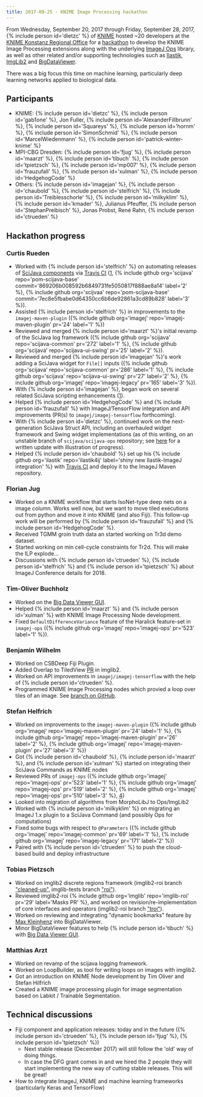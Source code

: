 ```yaml
---
title: 2017-09-25 - KNIME Image Processing hackathon
---
```


From Wednesday, September 20, 2017 through Friday, September 28, 2017, {% include person id='dietzc' %} of [KNIME](https://www.knime.org) hosted \~20 developers at the [KNIME Konstanz Regional Office](https://www.knime.com/contact) for a [hackathon](/events/hackathons) to develop the KNIME Image Processing extensions along with the underlying [ImageJ Ops](/libs/imagej-ops) library, as well as other related and/or supporting technologies such as [Ilastik](http://ilastik.org/), [ImgLib2](/libs/imglib2) and [BigDataViewer](/plugins/bdv).

There was a big focus this time on machine learning, particularly deep learning networks applied to biological data.

## Participants

-   KNIME: {% include person id='dietzc' %}, {% include person id='gab1one' %}, Jon Fuller, {% include person id='AlexanderFillbrunn' %}, {% include person id='Squareys' %}, {% include person id='hornm' %}, {% include person id='SimonSchmid' %}, {% include person id='MarcelWiedenmann' %}, {% include person id='patrick-winter-knime' %}
-   MPI-CBG Dresden: {% include person id='fjug' %}, {% include person id='maarzt' %}, {% include person id='tibuch' %}, {% include person id='tpietzsch' %}, {% include person id='mp007' %}, {% include person id='frauzufall' %}, {% include person id='xulman' %}, {% include person id='HedgehogCode' %}
-   Others: {% include person id='imagejan' %}, {% include person id='chaubold' %}, {% include person id='stelfrich' %}, {% include person id='Treiblesschorle' %}, {% include person id='milkyklim' %}, {% include person id='kmader' %}, Julianus Pfeuffer, {% include person id='StephanPreibisch' %}, Jonas Probst, René Rahn, {% include person id='ctrueden' %}

## Hackathon progress

### Curtis Rueden

-   Worked with {% include person id='stelfrich' %} on automating releases of [SciJava components](/develop/architecture#definitions) via [Travis CI](/develop/travis) ([1](https://github.com/scijava/scijava-scripts/compare/0235621...f5965c3), {% include github org='scijava' repo='pom-scijava-base' commit='869206b008592b6849731fe5050817f888ae8a14' label='2' %}, {% include github org='scijvaa' repo='pom-scijava-base' commit='7ec8e5fbabe0d64350cc6b6de92861a3cd89b828' label='3' %}).
-   Assisted {% include person id='stelfrich' %} in improvements to the `imagej-maven-plugin` ({% include github org='imagej' repo='imagej-maven-plugin' pr='24' label='1' %})
-   Reviewed and merged {% include person id='maarzt' %}'s initial revamp of the SciJava log framework ({% include github org='scijava' repo='scijava-common' pr='272' label='1' %}, {% include github org='scijava' repo='scijava-ui-swing' pr='25' label='2' %}).
-   Reviewed and merged {% include person id='imagejan' %}'s work adding a SciJava widget for `File[]` inputs ({% include github org='scijava' repo='scijava-common' pr='286' label='1' %}, {% include github org='scijava' repo='scijava-ui-swing' pr='27' label='2' %}, {% include github org='imagej' repo='imagej-legacy' pr='165' label='3' %}).
-   With {% include person id='imagejan' %}, began work on several related SciJava scripting enhancements ([1](https://github.com/scijava/scijava-common/issues/261#issuecomment-331487719)).
-   Helped {% include person id='HedgehogCode' %} and {% include person id='frauzufall' %} with ImageJ/TensorFlow integration and API improvements (PR(s) to `imagej/imagej-tensorflow` forthcoming).
-   With {% include person id='dietzc' %}, continued work on the next-generation SciJava Struct API, including an overhauled widget framework and Swing widget implementations (as of this writing, on an unstable branch of `scijava/scijava-ops` repository; see [here](https://github.com/scijava/scijava-common/issues/42#issuecomment-332658377) for a written update with illustration of progress).
-   Helped {% include person id='chaubold' %} set up his {% include github org='ilastik' repo='ilastik4ij' label='shiny new Ilastik-ImageJ integration' %} with [Travis CI](/develop/travis) and deploy it to the ImageJ Maven repository.

### Florian Jug

-   Worked on a KNIME workflow that starts IsoNet-type deep nets on a image column. Works well now, but we want to move tiled executions out from python and move it into KNIME (and also Fiji). This follow-up work will be performed by {% include person id='frauzufall' %} and {% include person id='HedgehogCode' %}.
-   Received TGMM groin truth data an started working on Tr3d demo dataset.
-   Started working on min cell-cycle constraints for Tr2d. This will make the ILP explode...
-   Discussions with {% include person id='ctrueden' %}, {% include person id='stelfrich' %} and {% include person id='tpietzsch' %} about ImageJ Conference details for 2018.

### Tim-Oliver Buchholz

-   Worked on the [Big Data Viewer GUI](https://github.com/knime-ip/knip-bdv).
-   Helped {% include person id='maarzt' %} and {% include person id='xulman' %} with KNIME Image Processing Node development.
-   Fixed `DefaultDifferenceVariance` feature of the Haralick feature-set in `imagej-ops` ({% include github org='imagej' repo='imagej-ops' pr='523' label='1' %}).

### Benjamin Wilhelm

-   Worked on CSBDeep Fiji Plugin.
-   Added Overlap to TiledView [PR](https://github.com/imglib/imglib2/pull/179) in imglib2.
-   Worked on API improvements in `imagej/imagej-tensorflow` with the help of {% include person id='ctrueden' %}.
-   Programmed KNIME Image Processing nodes which provied a loop over tiles of an image. See [branch on GitHub](https://github.com/knime-ip/knip/commits/tiling-nodes).

### Stefan Helfrich

-   Worked on improvements to the `imagej-maven-plugin` ({% include github org='imagej' repo='imagej-maven-plugin' pr='24' label='1' %}, {% include github org='imagej' repo='imagej-maven-plugin' pr='26' label='2' %}, {% include github org='imagej' repo='imagej-maven-plugin' pr='27' label='3' %})
-   Got {% include person id='chaubold' %}, {% include person id='maarzt' %}, and {% include person id='xulman' %} started on integrating their SciJava Commands as KNIME nodes
-   Reviewed PRs of `imagej-ops` ({% include github org='imagej' repo='imagej-ops' pr='523' label='1' %}, {% include github org='imagej' repo='imagej-ops' pr='519' label='2' %}, {% include github org='imagej' repo='imagej-ops' pr='510' label='3' %}, [4](http://forum.imagej.net/t/frangi-vesselness-filter-feedback/6747))
-   Looked into migration of algorithms from MorphoLibJ to Ops/ImgLib2
-   Worked with {% include person id='milkyklim' %} on migrating an ImageJ 1.x plugin to a SciJava Command (and possibly Ops for computations)
-   Fixed some bugs with respect to `@Parameters` ({% include github org='imagej' repo='imagej-common' pr='69' label='1' %}, {% include github org='imagej' repo='imagej-legacy' pr='171' label='2' %})
-   Paired with {% include person id='ctrueden' %} to push the cloud-based build and deploy infrastructure

### Tobias Pietzsch

-   Worked on imglib2 discrete regions framework (imglib2-roi branch ["cleaned-up"](https://github.com/imglib/imglib2-roi/tree/8bafc8de2d83531aaef46ee36964731a78204589), imglib-tests branch ["roi"](https://github.com/imglib/imglib2-tests/tree/ec0df49bf5fc344f6ae5af5fec8584a36e3d2ca2)).
-   Reviewed imglib2-roi {% include github org='imglib' repo='imglib-roi' pr='29' label='Masks PR' %}, and worked on revision/re-implementation of core interfaces and operators (imglib2-roi branch ["troi"](https://github.com/imglib/imglib2-roi/tree/c41c93acf696b801e13f5023bf00527c04722263)).
-   Worked on reviewing and integrating "dynamic bookmarks" feature by [Max Kleinhenz](https://github.com/maxkleinhenz/bigdataviewer-core) into BigDataViewer.
-   Minor BigDataViewer features to help {% include person id='tibuch' %} with [Big Data Viewer GUI](https://github.com/knime-ip/knip-bdv).

### Matthias Arzt

-   Worked on revamp of the scijava logging framework.
-   Worked on LoopBuilder, as tool for writing loops on images with imglib2.
-   Got an introduction on KNIME Node development by Tim Oliver and Stefan Hilfrich
-   Created a KNIME image processing plugin for image segmentation based on Labkit / Trainable Segmentation.

## Technical discussions

-   Fiji component and application releases: today and in the future ({% include person id='ctrueden' %}, {% include person id='fjug' %}, {% include person id='tpietzsch' %})
    -   Next stable release (December 2017) will still follow the 'old' way of doing things.
    -   In case the DFG grant comes in and we hired the 2 people they will start implementing the new way of cutting stable releases. This will be great!
-   How to integrate ImageJ, KNIME and machine learning frameworks (particularly Keras and TensorFlow)

  
